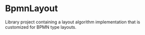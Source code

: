 # BpmnLayout

Library project containing a layout algorithm implementation that is customized for BPMN type layouts.
